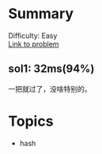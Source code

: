 # Summary
Difficulty: Easy<br/>
[Link to problem](https://leetcode.com/problems/longest-common-prefix/)<br/>
## sol1: 32ms(94%)
一把就过了，没啥特别的。
# Topics
- hash
